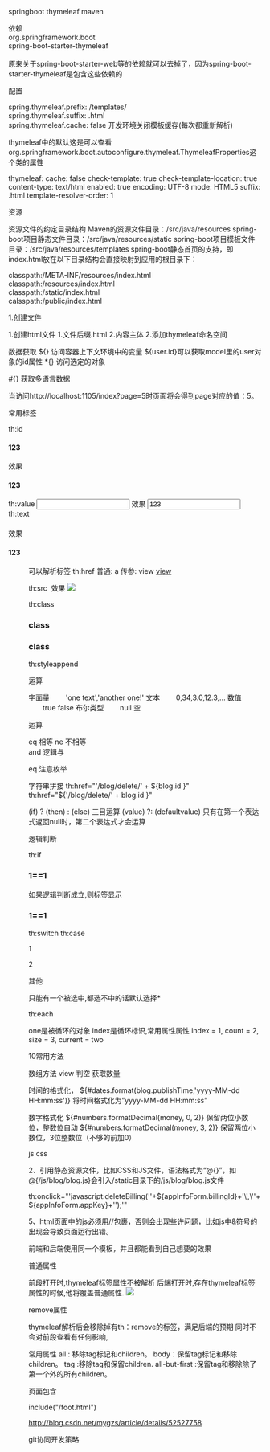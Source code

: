 springboot thymeleaf maven


依赖
<dependency>  
            <groupId>org.springframework.boot</groupId>  
            <artifactId>spring-boot-starter-thymeleaf</artifactId>  
        </dependency>  
原来关于spring-boot-starter-web等的依赖就可以去掉了，因为spring-boot-starter-thymeleaf是包含这些依赖的

配置

spring.thymeleaf.prefix: /templates/  
spring.thymeleaf.suffix: .html  
spring.thymeleaf.cache: false  	开发环境关闭模板缓存(每次都重新解析)

thymeleaf中的默认这是可以查看org.springframework.boot.autoconfigure.thymeleaf.ThymeleafProperties这个类的属性 

  thymeleaf: 
    cache: false
    check-template: true
    check-template-location: true
    content-type: text/html
    enabled: true
    encoding: UTF-8
    mode: HTML5
    suffix: .html
    template-resolver-order: 1


资源

资源文件的约定目录结构 
Maven的资源文件目录：/src/java/resources 
spring-boot项目静态文件目录：/src/java/resources/static 
spring-boot项目模板文件目录：/src/java/resources/templates 
spring-boot静态首页的支持，即index.html放在以下目录结构会直接映射到应用的根目录下： 

classpath:/META-INF/resources/index.html  
classpath:/resources/index.html  
classpath:/static/index.html  
calsspath:/public/index.html  







1.创建文件

1.创建html文件
1.文件后缀.html
2.内容主体<!DOCTYPE html></html>
2.添加thymeleaf命名空间
<html xmlns:th="http://www.thymeleaf.org"
	xmlns:layout="http://www.ultraq.net.nz/web/thymeleaf/layout">



数据获取
${}	访问容器上下文环境中的变量
 ${user.id}可以获取model里的user对象的id属性
*{}    访问选定的对象
 <div th: object=" ${session. user}" >
		<span th:text=" *{firstName}" />
	</div>
        #{}   获取多语言数据

  <span th:text="${#httpServletRequest.getParameter('page')}"></span>
  当访问http://localhost:1105/index?page=5时页面将会得到page对应的值：5。




常用标签



th:id 
<h4 th:id="123">123</h4>     效果  <h4 id="123">123</h4>
th:value
<input th:value="123" />  效果 <input value="123">
th:text
<h4 th:text="123"></h4>  效果 <h4>123</h4>
 <dd th:utext="${'<pre>'+workpost.getAskfor()+'</pre>'}">    可以解析标签
th:href
普通:	<a th:href="@{/logout}">a</a>  
传参:	<a th:href="@{/details(orderId=${num},page=1)}">view</a>  
  <a href="/details?orderId=1">view</a>

th:src
<img th:src="@{http://apiv2.linklaws.com}"></img>  效果 <img src="http://apiv2.linklaws.com">


th:class
	<h3 th:class="red" >class</h3>
	<h3 th:class="red"  th:classappend="green" >class</h3>
th:styleappend



运算

 字面量
　　'one text','another one!'    文本
　　0,34,3.0,12.3,... 数值
　　true false 布尔类型
　　null 空

运算

eq 相等  ne  不相等  
and 逻辑与

eq 注意枚举

字符串拼接
th:href="'/blog/delete/' + ${blog.id }" 
th:href="${'/blog/delete/' + blog.id }" 

(if) ? (then) : (else)              三目运算
(value) ?: (defaultvalue)     只有在第一个表达式返回null时，第二个表达式才会运算





逻辑判断

th:if
<h3 th:if="1==1" >1==1</h3>      
如果逻辑判断成立,则标签显示    <h3>1==1</h3>

 th:switch  th:case
<div th:switch="1">
	  <p th:case="1">1</p>
	  <p th:case="2">2</p>
	  <p th:case="*">其他</p>
	</div>
只能有一个被选中,都选不中的话默认选择*

th:each
<td th:each="one,index:${list}"  th:text="${index.index+1+' '+one}"/>
one是被循环的对象
index是循环标识,常用属性属性 index = 1, count = 2, size = 3, current = two



	  






10常用方法



数组方法
<a th:if="${not #lists.isEmpty(comments)}">view</a>   	判空
<span th:text="${#lists.size(datas)}"></span>		获取数量


时间的格式化， 
${#dates.format(blog.publishTime,'yyyy-MM-dd HH:mm:ss')} 
       		将时间格式化为”yyyy-MM-dd HH:mm:ss”

数字格式化
${#numbers.formatDecimal(money, 0, 2)}
 		保留两位小数位，整数位自动
${#numbers.formatDecimal(money, 3, 2)}
  保留两位小数位，3位整数位（不够的前加0）
 
 

  js css 



2、引用静态资源文件，比如CSS和JS文件，语法格式为“@{}”，如@{/js/blog/blog.js}会引入/static目录下的/js/blog/blog.js文件 

th:onclick="'javascript:deleteBilling(\''+${appInfoForm.billingId}+'\',\''+${appInfoForm.appKey}+'\');'"  



5、html页面中的js必须用/*<![CDATA[*/ this is JavaScript code /*]]>*/包裹，否则会出现些许问题，比如js中&符号的出现会导致页面运行出错。 

<script type="text/javascript">  
/*<![CDATA[*/  
function themPage(value,type){  
   alert(value);  
}  
function themPage2(value,type){  
   alert(type);  
}  
/*]]>*/  
</script> 





前端和后端使用同一个模板，并且都能看到自己想要的效果





普通属性

前段打开时,thymeleaf标签属性不被解析
后端打开时,存在thymeleaf标签属性的时候,他将覆盖普通属性.
<img src="http://apiv2.l4.png" th:src="${src}"/>



remove属性

thymeleaf解析后会移除掉有th：remove的标签，满足后端的预期
同时不会对前段查看有任何影响,

常用属性
all : 移除tag标记和children。
body：保留tag标记和移除children。
tag :移除tag和保留children.
all-but-first :保留tag和移除除了第一个外的所有children。

页面包含
	<div th:replace="/foot">include("/foot.html") </div>

http://blog.csdn.net/mygzs/article/details/52527758


git协同开发策略
